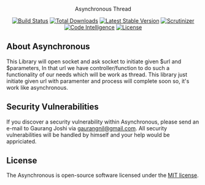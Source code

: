 <p align="center">Asynchronous Thread</p>

<p align="center">
<!--<a href="https://travis-ci.org/gaurang/asynchronous"><img src="https://travis-ci.org/gaurang-joshi/asynchronous.svg" alt="Build Status"></a>-->
<a href="https://scrutinizer-ci.com/g/gaurang-joshi/asynchronous"><img src="https://scrutinizer-ci.com/g/gaurang-joshi/asynchronous/badges/build.png" alt="Build Status"></a>
<a href="https://packagist.org/packages/gaurang/asynchronous"><img src="https://poser.pugx.org/gaurang/asynchronous/d/total.svg" alt="Total Downloads"></a>
<a href="https://packagist.org/packages/gaurang/asynchronous"><img src="https://poser.pugx.org/gaurang/asynchronous/v/stable.svg" alt="Latest Stable Version"></a>
<a href="https://scrutinizer-ci.com/g/gaurang-joshi/asynchronous/"><img src="https://scrutinizer-ci.com/g/gaurang-joshi/asynchronous/badges/quality-score.png" alt="Scrutinizer"></a>
<a href="https://scrutinizer-ci.com/g/gaurang-joshi/asynchronous"><img src="https://scrutinizer-ci.com/g/gaurang-joshi/asynchronous/badges/code-intelligence.svg" alt="Code Intelligence"></a>
<a href="https://packagist.org/packages/gaurang/asynchronous"><img src="https://poser.pugx.org/gaurang/asynchronous/license.svg" alt="License"></a>
</p>

## About Asynchronous

This Library will open socket and ask socket to initiate given $url and $parameters,  In that url we have controller/function to do such a functionality of our needs which will be work as thread. This library just initiate given url with paramenter and process will complete soon so, it's work like asynchronous.

## Security Vulnerabilities

If you discover a security vulnerability within Asynchronous, please send an e-mail to Gaurang Joshi via [gaurangnil@gmail.com](mailto:gaurangnil@gmail.com). All security vulnerabilities will be handled by himself and your help would be appriciated.

## License

The Asynchronous is open-source software licensed under the [MIT license](https://opensource.org/licenses/MIT).
